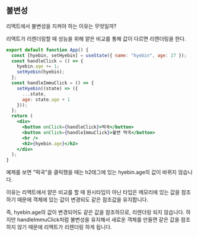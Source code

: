## 불변성

리액트에서 불변성을 지켜야 하는 이유는 무엇일까?

리액트가 리렌더링할 때 성능을 위해 얕은 비교를 통해 값이 다르면 리렌더링을 한다.

```jsx
export default function App() {
  const [hyebin, setHyebin] = useState({ name: "hyebin", age: 27 });
  const handleClick = () => {
    hyebin.age += 1;
    setHyebin(hyebin);
  };
  const handleImmuClick = () => {
    setHyebin((state) => ({
      ...state,
      age: state.age + 1
    }));
  };
  return (
    <div>
      <button onClick={handleClick}>떡국</button>
      <button onClick={handleImmuClick}>불변 떡국</button>
      <hr />
      <h2>{hyebin.age}</h2>
    </div>
  );
}
```

예제를 보면 "떡국"을 클릭했을 때는 h2태그에 있는 hyebin.age의 값이 바뀌지 않습니다. 

이유는 리액트에서 얕은 비교를 할 때 원시타입이 아닌 타입은 메모리에 있는 값을 참조하기 때문에 객체에 있는 값이 변경되도 같은 참조값을 유지합니다. 

즉, hyebin.age의 값이 변경되어도 같은 값을 참조하므로, 리렌더링 되지 않습니다. 하지만 handleImmuClick처럼 불변성을 유지해서 새로운 객체를 만들면 같은 값을 참조하지 않기 때문에 리액트가 리렌더링 하게 됩니다.
